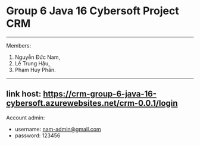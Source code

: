 # Group 6 Java 16 Cybersoft Project CRM
***
Members:  
  1. Nguyễn Đức Nam, 
  2. Lê Trung Hậu, 
  3. Phạm Huy Phần.
***
## link host: https://crm-group-6-java-16-cybersoft.azurewebsites.net/crm-0.0.1/login

Account admin:
* username: nam-admin@gmail.com
* password: 123456
 
    

